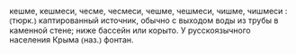 ---
---

кешме, кешмеси, чесме, чесмеси, чешме, чешмеси, чишме, чишмеси
: ⦅тюрк.⦆ каптированный источник, обычно с выходом воды из трубы в каменной стене; ниже бассейн или корыто. У русскоязычного населения Крыма ⦅наз.⦆ фонтан.
